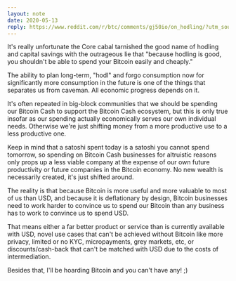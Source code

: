 ```yaml
---
layout: note
date: 2020-05-13
reply: https://www.reddit.com/r/btc/comments/gj50io/on_hodling/?utm_source=share&utm_medium=web2x
---
```


It's really unfortunate the Core cabal tarnished the good name of hodling and capital savings with the outrageous lie that "because hodling is good, you shouldn't be able to spend your Bitcoin easily and cheaply."

The ability to plan long-term, "hodl" and forgo consumption now for significantly more consumption in the future is one of the things that separates us from caveman. All economic progress depends on it.

It's often repeated in big-block communities that we should be spending our Bitcoin Cash to support the Bitcoin Cash ecosystem, but this is only true insofar as our spending actually economically serves our own individual needs. Otherwise we're just shifting money from a more productive use to a less productive one.

Keep in mind that a satoshi spent today is a satoshi you cannot spend tomorrow, so spending on Bitcoin Cash businesses for altruistic reasons only props up a less viable company at the expense of our own future productivity or future companies in the Bitcoin economy. No new wealth is necessarily created, it's just shifted around.

The reality is that because Bitcoin is more useful and more valuable to most of us than USD, and because it is deflationary by design, Bitcoin businesses need to work harder to convince us to spend our Bitcoin than any business has to work to convince us to spend USD.

That means either a far better product or service than is currently available with USD, novel use cases that can't be achieved without Bitcoin like more privacy, limited or no KYC, micropayments, grey markets, etc, or discounts/cash-back that can't be matched with USD due to the costs of intermediation.

Besides that, I'll be hoarding Bitcoin and you can't have any! ;)
